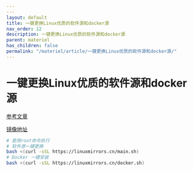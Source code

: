 ```yaml
---
---
layout: default
title: 一键更换Linux优质的软件源和docker源
nav_order: 12
description: 一键更换Linux优质的软件源和docker源
parent: materiel
has_children: false
permalink: "/materiel/article/一键更换Linux优质的软件源和docker源/"
---
```


# 一键更换Linux优质的软件源和docker源

[参考文章](https://mp.weixin.qq.com/s/XlluE2SDzyNjTjg-_kRdyw)

[镜像地址](https://linuxmirrors.cn/)

```bash
# 是用root命令执行
# 软件源一键更换
bash <(curl -sSL https://linuxmirrors.cn/main.sh)
# Docker 一键安装
bash <(curl -sSL https://linuxmirrors.cn/docker.sh)
```
